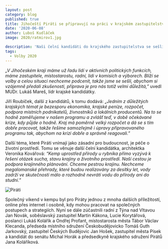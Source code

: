 ```yaml
---
layout: post
category: blog
published: true
title: Jihočeští Piráti se připravují na práci v krajském zastupitelstvu
date: '2020-06-08'
author: Luboš Kudláček
image: 2020/ratmirov1.jpg

description: 'Naši čelní kandidáti do krajského zastupitelstva se sešli s dalšími Piráty v kempu Malý Ratmírov, aby si předávali zkušenosti a dovednosti politické práce. Kromě toho jednali o vizích, principech budoucího zastupitelského klubu a povolební strategii.'
tags:
  - Volby 2020
---
```

*„V Jihočeském kraji máme už řadu lidí v aktivních politických funkcích, máme zastupitele, místostarostu, radní, lidi v komisích a výborech. Blíží se volby a celou 
situaci nechceme podcenit, takže jsme se sešli, abychom si vzájemně předali zkušenosti, příprava je pro nás totiž velmi důležitá,”* uvedl MUDr. Lukáš Mareš, lídr krajské kandidátky.

Jiří Roubíček, další z kandidátů, k tomu dodává: *„Jedním z důležitých krajských témat je bezesporu ekonomika, krajské peníze, rozpočet, podpora místních podnikatelů, 
živnostníků a lokálních producentů. Na to se hodně zaměřujeme v našem programu a zvlášť teď, v době očekávané krize, kdy půjde o hodně. Kraj má poměrně velký rozpočet 
a dá se s tím dobře pracovat, takže řešíme samozřejmě i úpravy připravovaného programu tak, abychom na krizi dobře a správně reagovali.”*

Další téma, které Piráti vnímají jako zásadní pro budoucnost, je péče o životní prostředí. Tomu se věnuje další čelní kandidátka, architektka Veronika Kovářová: 
*“Kemp uprostřed přírody u rybníka přímo vyzývá k řešení otázek sucha, stavu krajiny a životního prostředí. Naší cestou je podpora krajinného plánování. Chceme pestrou krajinu. 
Nechceme megalomanské přehrady, které budou realizovány za desítky let, vody zadrží ve skutečnosti málo a rozhodně nevrátí vodu do přírody ani do studní.”*

![Piráti](https://jihocesky.pirati.cz/assets/img/2020/ratmirov2.jpg)

Společný víkend v kempu byl pro Piráty jednou z mnoha dalších příležitostí, online přes internet i osobně, kdy mohou pracovat na společných postupech a strategiích. 
Nyní se dále zúčastnili radní z Týna nad Vltavou Jan Novák, soběslavský zastupitel Martin Kákona, Lucie Korytářová, poslanci Lukáš Kolářík a Ondřej Profant, 
místostarosta města Tábor Václav Klecanda, předseda místního sdružení Českobudějovicko Tomáš Guth Jarkovský, zastupitel Českých Budějovic Jan Hošek, 
zastupitel města Písek a kandidát do senátu Michal Horák a předsedkyně krajského sdružení Pirátů Jana Koláříková.
